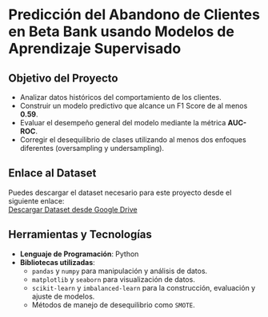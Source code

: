 # Predicción del Abandono de Clientes en Beta Bank usando Modelos de Aprendizaje Supervisado

## Objetivo del Proyecto
- Analizar datos históricos del comportamiento de los clientes.
- Construir un modelo predictivo que alcance un F1 Score de al menos **0.59**.
- Evaluar el desempeño general del modelo mediante la métrica **AUC-ROC**.
- Corregir el desequilibrio de clases utilizando al menos dos enfoques diferentes (oversampling y undersampling).

## Enlace al Dataset
Puedes descargar el dataset necesario para este proyecto desde el siguiente enlace:  
[Descargar Dataset desde Google Drive](https://drive.google.com/drive/folders/1oz4FWWxP4WswxeHTuhCCeUhVSGT9ZwFT?usp=sharing)

## Herramientas y Tecnologías
- **Lenguaje de Programación**: Python
- **Bibliotecas utilizadas**:
  - `pandas` y `numpy` para manipulación y análisis de datos.
  - `matplotlib` y `seaborn` para visualización de datos.
  - `scikit-learn` y `imbalanced-learn` para la construcción, evaluación y ajuste de modelos.
  - Métodos de manejo de desequilibrio como `SMOTE`.
